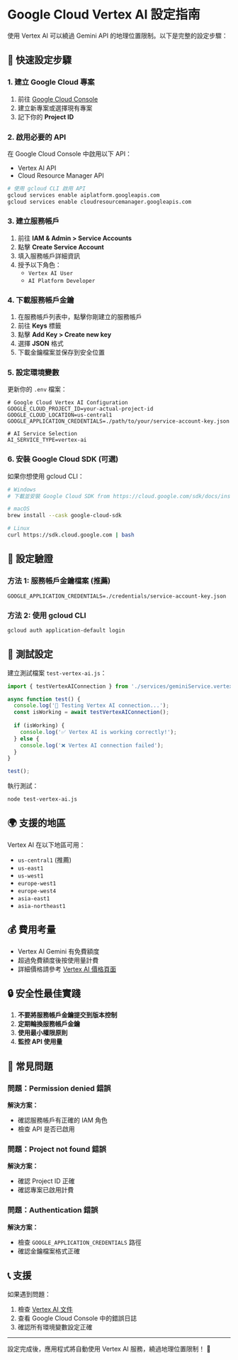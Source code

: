 # Google Cloud Vertex AI 設定指南

使用 Vertex AI 可以繞過 Gemini API 的地理位置限制。以下是完整的設定步驟：

## 🚀 快速設定步驟

### 1. 建立 Google Cloud 專案

1. 前往 [Google Cloud Console](https://console.cloud.google.com/)
2. 建立新專案或選擇現有專案
3. 記下你的 **Project ID**

### 2. 啟用必要的 API

在 Google Cloud Console 中啟用以下 API：
- Vertex AI API
- Cloud Resource Manager API

```bash
# 使用 gcloud CLI 啟用 API
gcloud services enable aiplatform.googleapis.com
gcloud services enable cloudresourcemanager.googleapis.com
```

### 3. 建立服務帳戶

1. 前往 **IAM & Admin > Service Accounts**
2. 點擊 **Create Service Account**
3. 填入服務帳戶詳細資訊
4. 授予以下角色：
   - `Vertex AI User`
   - `AI Platform Developer`

### 4. 下載服務帳戶金鑰

1. 在服務帳戶列表中，點擊你剛建立的服務帳戶
2. 前往 **Keys** 標籤
3. 點擊 **Add Key > Create new key**
4. 選擇 **JSON** 格式
5. 下載金鑰檔案並保存到安全位置

### 5. 設定環境變數

更新你的 `.env` 檔案：

```env
# Google Cloud Vertex AI Configuration
GOOGLE_CLOUD_PROJECT_ID=your-actual-project-id
GOOGLE_CLOUD_LOCATION=us-central1
GOOGLE_APPLICATION_CREDENTIALS=./path/to/your/service-account-key.json

# AI Service Selection
AI_SERVICE_TYPE=vertex-ai
```

### 6. 安裝 Google Cloud SDK (可選)

如果你想使用 gcloud CLI：

```bash
# Windows
# 下載並安裝 Google Cloud SDK from https://cloud.google.com/sdk/docs/install

# macOS
brew install --cask google-cloud-sdk

# Linux
curl https://sdk.cloud.google.com | bash
```

## 🔧 設定驗證

### 方法 1: 服務帳戶金鑰檔案 (推薦)

```env
GOOGLE_APPLICATION_CREDENTIALS=./credentials/service-account-key.json
```

### 方法 2: 使用 gcloud CLI

```bash
gcloud auth application-default login
```

## 🧪 測試設定

建立測試檔案 `test-vertex-ai.js`：

```javascript
import { testVertexAIConnection } from './services/geminiService.vertexai.js';

async function test() {
  console.log('🧪 Testing Vertex AI connection...');
  const isWorking = await testVertexAIConnection();
  
  if (isWorking) {
    console.log('✅ Vertex AI is working correctly!');
  } else {
    console.log('❌ Vertex AI connection failed');
  }
}

test();
```

執行測試：
```bash
node test-vertex-ai.js
```

## 🌍 支援的地區

Vertex AI 在以下地區可用：
- `us-central1` (推薦)
- `us-east1`
- `us-west1`
- `europe-west1`
- `europe-west4`
- `asia-east1`
- `asia-northeast1`

## 💰 費用考量

- Vertex AI Gemini 有免費額度
- 超過免費額度後按使用量計費
- 詳細價格請參考 [Vertex AI 價格頁面](https://cloud.google.com/vertex-ai/pricing)

## 🔒 安全性最佳實踐

1. **不要將服務帳戶金鑰提交到版本控制**
2. **定期輪換服務帳戶金鑰**
3. **使用最小權限原則**
4. **監控 API 使用量**

## 🐛 常見問題

### 問題：Permission denied 錯誤
**解決方案：**
- 確認服務帳戶有正確的 IAM 角色
- 檢查 API 是否已啟用

### 問題：Project not found 錯誤
**解決方案：**
- 確認 Project ID 正確
- 確認專案已啟用計費

### 問題：Authentication 錯誤
**解決方案：**
- 檢查 `GOOGLE_APPLICATION_CREDENTIALS` 路徑
- 確認金鑰檔案格式正確

## 📞 支援

如果遇到問題：
1. 檢查 [Vertex AI 文件](https://cloud.google.com/vertex-ai/docs)
2. 查看 Google Cloud Console 中的錯誤日誌
3. 確認所有環境變數設定正確

---

設定完成後，應用程式將自動使用 Vertex AI 服務，繞過地理位置限制！ 🎉